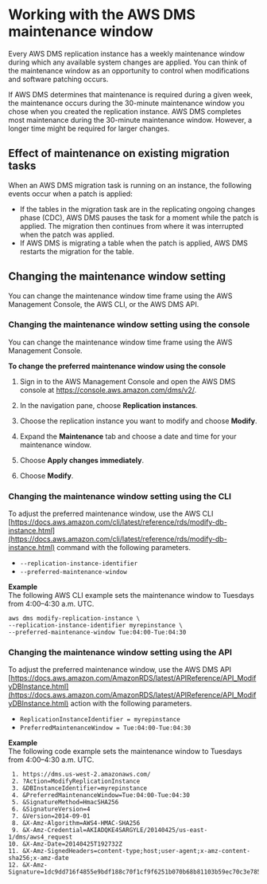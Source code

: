 # Working with the AWS DMS maintenance window<a name="CHAP_ReplicationInstance.MaintenanceWindow"></a>

Every AWS DMS replication instance has a weekly maintenance window during which any available system changes are applied\. You can think of the maintenance window as an opportunity to control when modifications and software patching occurs\. 

If AWS DMS determines that maintenance is required during a given week, the maintenance occurs during the 30\-minute maintenance window you chose when you created the replication instance\. AWS DMS completes most maintenance during the 30\-minute maintenance window\. However, a longer time might be required for larger changes\.

## Effect of maintenance on existing migration tasks<a name="CHAP_ReplicationInstance.MaintenanceWindow.Effect"></a>

When an AWS DMS migration task is running on an instance, the following events occur when a patch is applied:
+ If the tables in the migration task are in the replicating ongoing changes phase \(CDC\), AWS DMS pauses the task for a moment while the patch is applied\. The migration then continues from where it was interrupted when the patch was applied\.
+ If AWS DMS is migrating a table when the patch is applied, AWS DMS restarts the migration for the table\. 

## Changing the maintenance window setting<a name="CHAP_ReplicationInstance.MaintenanceWindow.Changing"></a>

You can change the maintenance window time frame using the AWS Management Console, the AWS CLI, or the AWS DMS API\.

### Changing the maintenance window setting using the console<a name="CHAP_ReplicationInstance.AdjustingTheMaintenanceWindow.CON"></a>

You can change the maintenance window time frame using the AWS Management Console\.

**To change the preferred maintenance window using the console**

1.  Sign in to the AWS Management Console and open the AWS DMS console at [https://console\.aws\.amazon\.com/dms/v2/](https://console.aws.amazon.com/dms/v2/)\. 

1. In the navigation pane, choose **Replication instances**\.

1. Choose the replication instance you want to modify and choose **Modify**\.

1. Expand the **Maintenance** tab and choose a date and time for your maintenance window\.

1. Choose **Apply changes immediately**\. 

1.  Choose **Modify**\.

### Changing the maintenance window setting using the CLI<a name="CHAP_ReplicationInstanceAdjustingTheMaintenanceWindow.CLI"></a>

To adjust the preferred maintenance window, use the AWS CLI [https://docs.aws.amazon.com/cli/latest/reference/rds/modify-db-instance.html](https://docs.aws.amazon.com/cli/latest/reference/rds/modify-db-instance.html) command with the following parameters\.
+ `--replication-instance-identifier`
+ `--preferred-maintenance-window`

**Example**  
The following AWS CLI example sets the maintenance window to Tuesdays from 4:00–4:30 a\.m\. UTC\.  

```
aws dms modify-replication-instance \
--replication-instance-identifier myrepinstance \
--preferred-maintenance-window Tue:04:00-Tue:04:30
```

### Changing the maintenance window setting using the API<a name="CHAP_ReplicationInstanceAdjustingTheMaintenanceWindow.API"></a>

To adjust the preferred maintenance window, use the AWS DMS API [https://docs.aws.amazon.com/AmazonRDS/latest/APIReference/API_ModifyDBInstance.html](https://docs.aws.amazon.com/AmazonRDS/latest/APIReference/API_ModifyDBInstance.html) action with the following parameters\.
+ `ReplicationInstanceIdentifier = myrepinstance`
+ `PreferredMaintenanceWindow = Tue:04:00-Tue:04:30`

**Example**  
The following code example sets the maintenance window to Tuesdays from 4:00–4:30 a\.m\. UTC\.  

```
 1. https://dms.us-west-2.amazonaws.com/
 2. ?Action=ModifyReplicationInstance
 3. &DBInstanceIdentifier=myrepinstance
 4. &PreferredMaintenanceWindow=Tue:04:00-Tue:04:30
 5. &SignatureMethod=HmacSHA256
 6. &SignatureVersion=4
 7. &Version=2014-09-01
 8. &X-Amz-Algorithm=AWS4-HMAC-SHA256
 9. &X-Amz-Credential=AKIADQKE4SARGYLE/20140425/us-east-1/dms/aws4_request
10. &X-Amz-Date=20140425T192732Z
11. &X-Amz-SignedHeaders=content-type;host;user-agent;x-amz-content-sha256;x-amz-date
12. &X-Amz-Signature=1dc9dd716f4855e9bdf188c70f1cf9f6251b070b68b81103b59ec70c3e7854b3
```